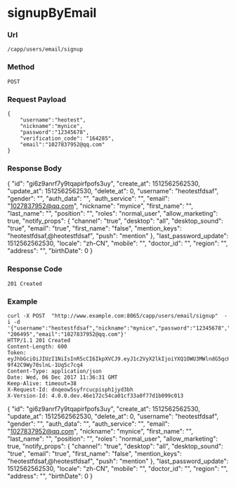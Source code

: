 # signupByEmail 
    

### Url
    /capp/users/email/signup

### Method
    POST

### Request Payload
	{
		"username":"heotest",
		"nickname":"mynice",
		"password":"12345678",
		"verification_code": "164285",
		"email":"1027837952@qq.com"
	}


### Response Body
  {
      "id": "gi6z9anrf7y9tqapirfpofs3uy",
      "create_at": 1512562562530,
      "update_at": 1512562562530,
      "delete_at": 0,
      "username": "heotestfdsaf",
      "gender": "",
      "auth_data": "",
      "auth_service": "",
      "email": "1027837952@qq.com",
      "nickname": "mynice",
      "first_name": "",
      "last_name": "",
      "position": "",
      "roles": "normal_user",
      "allow_marketing": true,
      "notify_props": {
          "channel": "true",
          "desktop": "all",
          "desktop_sound": "true",
          "email": "true",
          "first_name": "false",
          "mention_keys": "heotestfdsaf,@heotestfdsaf",
          "push": "mention"
      },
      "last_password_update": 1512562562530,
      "locale": "zh-CN",
      "mobile": "",
      "doctor_id": "",
      "region": "",
      "address": "",
      "birthDate": 0
  }

### Response Code
    201 Created

### Example 
	curl -X POST  "http://www.example.com:8065/capp/users/email/signup"  -i -d '{"username":"heotestfdsaf","nickname":"mynice","password":"12345678","verification_code": "206495","email":"1027837952@qq.com"}'
    HTTP/1.1 201 Created
    Content-Length: 600
    Token: eyJhbGciOiJIUzI1NiIsInR5cCI6IkpXVCJ9.eyJ1c2VyX2lkIjoiYXQ1OWU3MWlndG5qcHB1ZGVnamRuam1pMXciLCJyb2xlcyI6Im5vcm1hbF91c2VyIiwicHJvcHMiOnsiYnJvd3NlciI6IkdvLWh0dHAtY2xpZW50LzEuMSIsIm9zIjoidW5rbm93biIsInBsYXRmb3JtIjoidW5rbm93biJ9LCJ0ZWFtX21lbWJlcnMiOm51bGwsImRldmljZV9pZCI6IiIsImlzX29hdXRoIjpmYWxzZSwiZXhwIjoxNTE0Mjg4MTkxLCJpYXQiOjE1MTI1NjAxOTEsImlzcyI6Ind3dy5hY2N1cm1lLmNvbSJ9.YdMwEqOK_61AeJtlVp-9f42C9Wy70slnL-1Uq5c7cq4
    Content-Type: application/json
    Date: Wed, 06 Dec 2017 11:36:31 GMT
    Keep-Alive: timeout=38
    X-Request-Id: dnqeow5syfrcucpisph1jyd3bh
    X-Version-Id: 4.0.0.dev.46e172c54ca01cf33a0f77d1b099c013

  {
      "id": "gi6z9anrf7y9tqapirfpofs3uy",
      "create_at": 1512562562530,
      "update_at": 1512562562530,
      "delete_at": 0,
      "username": "heotestfdsaf",
      "gender": "",
      "auth_data": "",
      "auth_service": "",
      "email": "1027837952@qq.com",
      "nickname": "mynice",
      "first_name": "",
      "last_name": "",
      "position": "",
      "roles": "normal_user",
      "allow_marketing": true,
      "notify_props": {
          "channel": "true",
          "desktop": "all",
          "desktop_sound": "true",
          "email": "true",
          "first_name": "false",
          "mention_keys": "heotestfdsaf,@heotestfdsaf",
          "push": "mention"
      },
      "last_password_update": 1512562562530,
      "locale": "zh-CN",
      "mobile": "",
      "doctor_id": "",
      "region": "",
      "address": "",
      "birthDate": 0
  }
